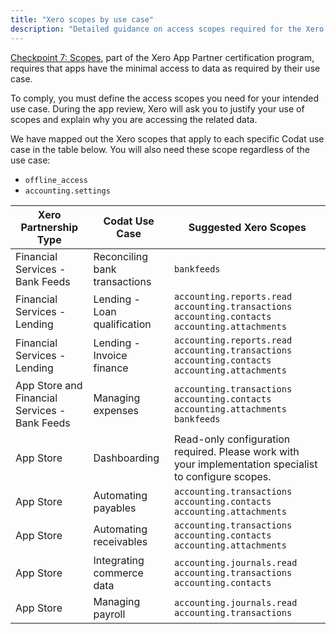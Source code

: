 ```yaml
---
title: "Xero scopes by use case"
description: "Detailed guidance on access scopes required for the Xero partnership certification"
---
```


[Checkpoint 7: Scopes](https://developer.xero.com/documentation/xero-app-store/app-partner-guides/certification-checkpoints/#required-for-all-integrations), part of the Xero App Partner certification program, requires that apps have the minimal access to data as required by their use case. 

To comply, you must define the access scopes you need for your intended use case. During the app review, Xero will ask you to justify your use of scopes and explain why you are accessing the related data.

We have mapped out the Xero scopes that apply to each specific Codat use case in the table below. You will also need these scope regardless of the use case:
* `offline_access`
* `accounting.settings` 

| **Xero Partnership Type**                     | **Codat Use Case**            | **Suggested Xero Scopes**                                                                                                                                                                                                                                     |
|-----------------------------------------------|-------------------------------|---------------------------------------------------------------------------------------------------------------------------------------------------------------------------------------------------------------------------------------------------------------|
| Financial Services - Bank Feeds               | Reconciling bank transactions |   `bankfeeds`                                                                                                                                                                                                                                                   |
| Financial Services - Lending                  | Lending - Loan qualification  | `accounting.reports.read` <br/> `accounting.transactions`<br/>`accounting.contacts` <br/> `accounting.attachments`                                                                                                                                                             |
| Financial Services - Lending                  | Lending - Invoice finance     | `accounting.reports.read` <br/> `accounting.transactions` <br/> `accounting.contacts` <br/> `accounting.attachments`                                                                                                                                                            |
| App Store and Financial Services - Bank Feeds | Managing expenses             | `accounting.transactions` <br/> `accounting.contacts` <br/> `accounting.attachments` <br/> `bankfeeds`                                                                                                                                                                          |
| App Store                                     | Dashboarding                  | Read-only configuration required. Please work with your implementation specialist to configure scopes. |
| App Store                                     | Automating payables           | `accounting.transactions` <br/> `accounting.contacts` <br/> `accounting.attachments`                                                                                                                                                                                      |
| App Store                                     | Automating receivables        | `accounting.transactions` <br/> `accounting.contacts` <br/> `accounting.attachments`                                                                                                                                                                                      |
| App Store                                     | Integrating commerce data     | `accounting.journals.read` <br/> `accounting.transactions` <br/> `accounting.contacts`                                                                                                                                                                                    |
| App Store                                     | Managing payroll              | `accounting.journals.read` <br/> `accounting.transactions`    
